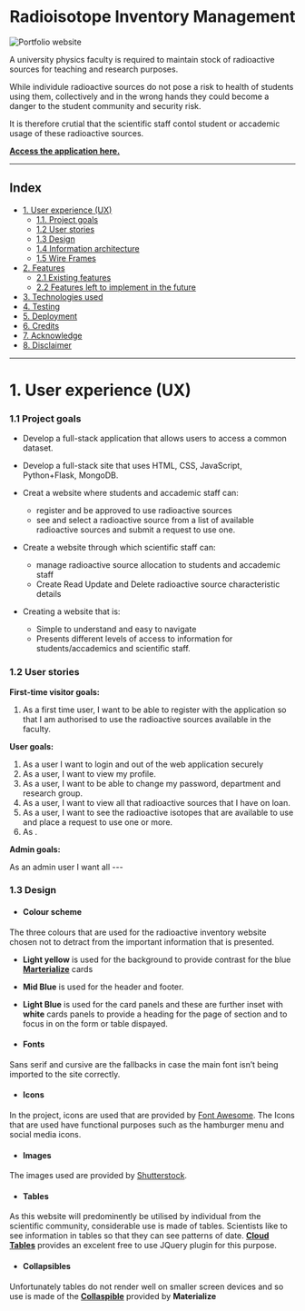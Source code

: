 

<h1 align="center">Radioisotope Inventory Management</h1>

<span id="isotope"></span>

![Portfolio website](readmeimg/isotope.jpg)

A university physics faculty is required to maintain stock of radioactive sources for teaching and research purposes.

While individule radioactive sources do not pose a risk to health of students using them, collectively and in the wrong hands they could become a danger to the student community and security risk.

It is therefore crutial that the scientific staff contol student or accademic usage of these radioactive sources.

**[Access the application here.](https://isotope-3.herokuapp.com/)**

---

## Index 

- <a href="#ux">1. User experience (UX)</a>
  - <a href="#ux-goals">1.1. Project goals</a>
  - <a href="#ux-stories">1.2 User stories</a>
  - <a href="#ux-design">1.3 Design</a>
  - <a href="#ux-architecture">1.4 Information architecture</a>
  - <a href="#ux-mockup">1.5 Wire Frames</a>
- <a href="#features">2. Features</a>
  - <a href="#features-existing">2.1 Existing features</a>
  - <a href="#features-future">2.2 Features left to implement in the future</a>
- <a href="#technologies">3. Technologies used</a>
- <a href="#testing">4. Testing</a>
- <a href="#deployment">5. Deployment</a>
- <a href="#credits">6. Credits</a>
- <a href="#Acknowledge">7. Acknowledge</a>
- <a href="#Acknowledge">8. Disclaimer</a>

---

<span id="ux"></span>

<h1>1. User experience (UX)</h1>

<span id="ux-goals"></span>

### 1.1 Project goals 

- Develop a full-stack application that allows users to access a common dataset.
- Develop a full-stack site that uses HTML, CSS, JavaScript, Python+Flask, MongoDB.

- Creat a website where students and accademic staff can:
    - register and be approved to use radioactive sources
    - see and select a radioactive source from a list of available radioactive sources and submit a request to use one.

- Create a website through which scientific staff can:
    - manage radioactive source allocation to students and accademic staff
    - Create Read Update and Delete radioactive source characteristic details
     
- Creating a website that is:
    - Simple to understand and easy to navigate
    - Presents different levels of access to information for students/accademics and scientific staff.

<span id="ux-stories"></span>

### 1.2 User stories 

**First-time visitor goals:**
1. As a first time user, I want to be able to register with the application so that I am authorised to use the radioactive sources available in the faculty.


**User goals:** 
 
1. As a user I want to login and out of the web application securely
1. As a user, I want to view my profile. 
1. As a user, I want to be able to change my password, department and research group.
1. As a user, I want to view all that radioactive sources that I have on loan. 
1. As a user, I want to see the radioactive isotopes that are available to use and place a request to use one or more. 
1. As . 


**Admin goals:**

As an admin user I want all  --- 


<span id="ux-design"></span>

### 1.3 Design 

- #### Colour scheme 
The three colours that are used for the radioactive inventory website chosen not to detract from the important information that is presented.
- **Light yellow** is used for the background to provide contrast for the blue **[Marterialize](https://materializecss.com/cards.html)** cards 

- **Mid Blue** is used for the header and footer. 

- **Light Blue** is used for the card panels and these are further inset with **white** cards panels to provide a heading for the page of section and to focus in on the form or table dispayed. 

- #### Fonts
Sans serif and cursive are the fallbacks in case the main font isn’t being imported to the site correctly. 

- #### Icons
In the project, icons are used that are provided by [Font Awesome](https://fontawesome.com/). The Icons that are used have functional purposes such as the hamburger menu and social media icons. 

- #### Images
The images used are provided by [Shutterstock](https://www.shutterstock.com/).

- #### Tables
As this website will predominently be utilised by individual from the scientific community, considerable use is made of tables. Scientists like to see information in tables so that they can see patterns of date.  **[Cloud Tables](https://cloudtables.com/)** provides an excelent free to use JQuery plugin for this purpose.

- #### Collapsibles
Unfortunately tables do not render well on smaller screen devices and so use is made of the **[Collaspible](https://materializecss.com/collapsible.html)** provided by **Materialize**